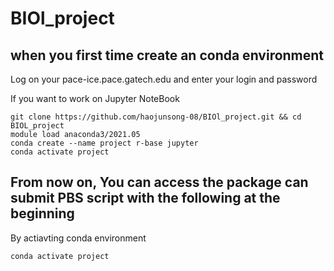 # BIOl_project
## when you first time create an conda environment
Log on your pace-ice.pace.gatech.edu and enter your login and password

If you want to work on Jupyter NoteBook
```
git clone https://github.com/haojunsong-08/BIOl_project.git && cd BIOL_project
module load anaconda3/2021.05
conda create --name project r-base jupyter
conda activate project 										

```
## From now on, You can access the package can submit PBS script with the following at the beginning
By actiavting conda environment
```
conda activate project
```
